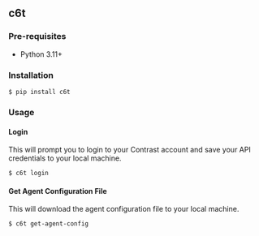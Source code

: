 ## c6t

### Pre-requisites
- Python 3.11+

### Installation
```shell
$ pip install c6t
```

### Usage
#### Login
This will prompt you to login to your Contrast account and save your API credentials to your local machine.
```shell
$ c6t login
```

#### Get Agent Configuration File
This will download the agent configuration file to your local machine.
```shell
$ c6t get-agent-config
```
